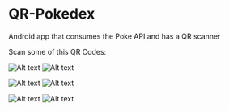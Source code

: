 # QR-Pokedex
Android app that consumes the Poke API and has a QR scanner

Scan some of this QR Codes:

![Alt text](http://www.qr-code-generator.com/phpqrcode/getCode.php?cht=qr&chl=dfggdr345rfefe4360%3Acode1&chs=180x180&choe=UTF-8&chld=L|0 "Who's that Pokémon?")            ![Alt text](http://www.qr-code-generator.com/phpqrcode/getCode.php?cht=qr&chl=3rgshk83udhk1jdo34%3Acode501&chs=180x180&choe=UTF-8&chld=L|0 "Who's that Pokémon?")

![Alt text](http://www.qr-code-generator.com/phpqrcode/getCode.php?cht=qr&chl=4ld9rams3lrale04oa%3Acode150&chs=180x180&choe=UTF-8&chld=L|0 "Who's that Pokémon?")          ![Alt text](http://www.qr-code-generator.com/phpqrcode/getCode.php?cht=qr&chl=30l334l3po5epwls70%3Acode222&chs=180x180&choe=UTF-8&chld=L|0 "Who's that Pokémon?")

![Alt text](http://www.qr-code-generator.com/phpqrcode/getCode.php?cht=qr&chl=03lsiapd37re04udh1%3Acode352&chs=180x180&choe=UTF-8&chld=L|0 "Who's that Pokémon?")          ![Alt text](http://www.qr-code-generator.com/phpqrcode/getCode.php?cht=qr&chl=84ye649sjrhe033ydk%3Acode621&chs=180x180&choe=UTF-8&chld=L|0 "Who's that Pokémon?")
